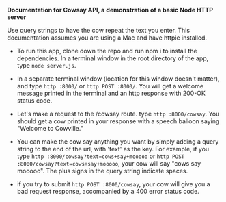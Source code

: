 **Documentation for Cowsay API, a demonstration of a basic Node HTTP server**

Use query strings to have the cow repeat the text you enter. This documentation assumes you are using a Mac and have httpie installed.

* To run this app, clone down the repo and run npm i to install the dependencies. In a terminal window in the root directory of the app, type `node server.js`.

* In a separate terminal window (location for this window doesn't matter), and type `http :8000/` or `http POST :8000/`. You will get a welcome message printed in the terminal and an http response with 200-OK status code.

* Let's make a request to the /cowsay route. type `http :8000/cowsay`. You should get a cow printed in your response with a speech balloon saying "Welcome to Cowville."

* You can make the cow say anything you want by simply adding a query string to the end of the url, with 'text' as the key. For example, if you type `http :8000/cowsay?text=cows+say+mooooo` or `http POST :8000/cowsay?text=cows+say+mooooo`, your cow will say "cows say mooooo". The plus signs in the query string indicate spaces.

* if you try to submit `http POST :8000/cowsay`, your cow will give you a bad request response, accompanied by a 400 error status code.
